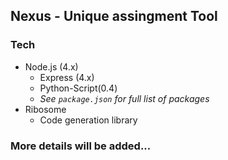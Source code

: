 ## Nexus - Unique assingment Tool

### Tech
- Node.js (4.x)
  - Express (4.x)
  - Python-Script(0.4)
  - _See `package.json` for full list of packages_
- Ribosome
  - Code generation library

### More details will be added...
